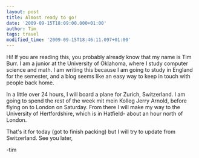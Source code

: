 ```yaml
---
layout: post
title: Almost ready to go!
date: '2009-09-15T18:09:00.000+01:00'
author: Tim
tags: travel
modified_time: '2009-09-15T18:46:11.097+01:00'
---
```


Hi! If you are reading this, you probably already know that my name is Tim Burr. I am a junior at the University of Oklahoma, where I study computer science and math. I am writing this because I am going to study in England for the semester, and a blog seems like an easy way to keep in touch with people back home.

In a little over 24 hours, I will board a plane for Zurich, Switzerland. I am going to spend the rest of the week mit mein Kolleg Jerry Arnold, before flying on to London on Saturday. From there I will make my way to the University of Hertfordshire, which is in Hatfield- about an hour north of London.

That's it for today (got to finish packing) but I will try to update from Switzerland. See you later,

-tim
